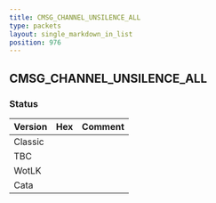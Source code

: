 ```yaml
---
title: CMSG_CHANNEL_UNSILENCE_ALL
type: packets
layout: single_markdown_in_list
position: 976
---
```


## CMSG_CHANNEL_UNSILENCE_ALL

### Status

Version | Hex | Comment
---------- | ---------- | ---------- 
Classic |  |  
TBC |  |  
WotLK |  |  
Cata |  |  
